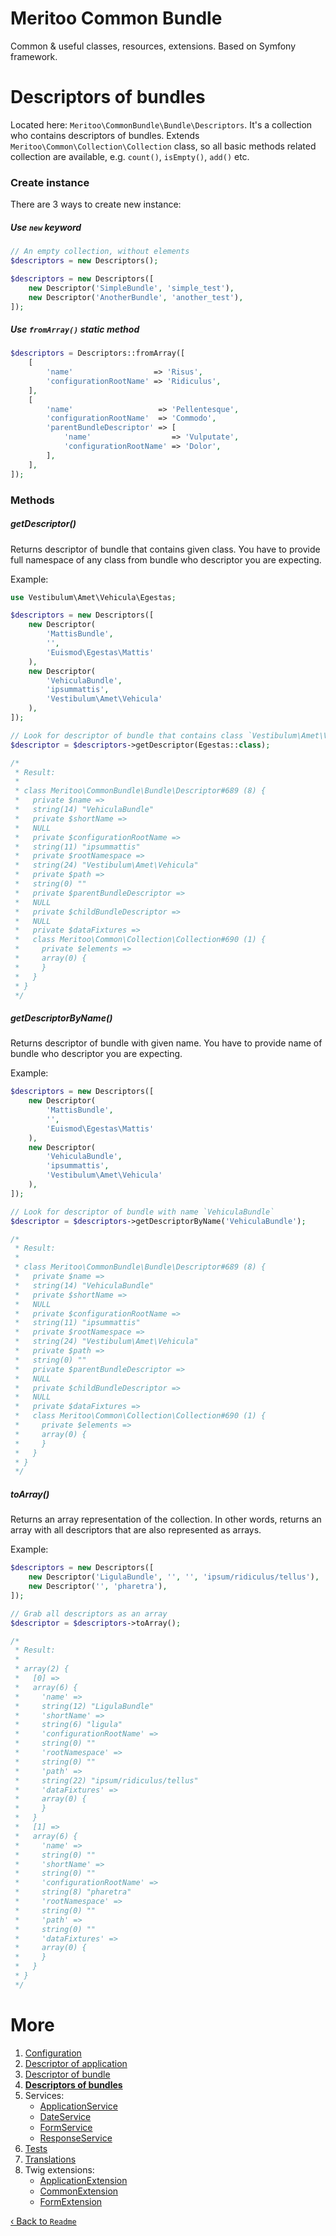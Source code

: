 # Meritoo Common Bundle

Common & useful classes, resources, extensions. Based on Symfony framework.

# Descriptors of bundles

Located here: `Meritoo\CommonBundle\Bundle\Descriptors`. It's a collection who contains descriptors of bundles. Extends `Meritoo\Common\Collection\Collection` class, so all basic methods related collection are available, e.g. `count()`, `isEmpty()`, `add()` etc.

### Create instance

There are 3 ways to create new instance:

##### Use `new` keyword

```php
// An empty collection, without elements
$descriptors = new Descriptors();

$descriptors = new Descriptors([
    new Descriptor('SimpleBundle', 'simple_test'),
    new Descriptor('AnotherBundle', 'another_test'),
]);
```

##### Use `fromArray()` static method

```php
$descriptors = Descriptors::fromArray([
    [
        'name'                  => 'Risus',
        'configurationRootName' => 'Ridiculus',
    ],
    [
        'name'                   => 'Pellentesque',
        'configurationRootName'  => 'Commodo',
        'parentBundleDescriptor' => [
            'name'                  => 'Vulputate',
            'configurationRootName' => 'Dolor',
        ],
    ],
]);
```

### Methods

##### getDescriptor()

Returns descriptor of bundle that contains given class. You have to provide full namespace of any class from bundle who descriptor you are expecting.

Example:

```php
use Vestibulum\Amet\Vehicula\Egestas;

$descriptors = new Descriptors([
    new Descriptor(
        'MattisBundle',
        '',
        'Euismod\Egestas\Mattis'
    ),
    new Descriptor(
        'VehiculaBundle',
        'ipsummattis',
        'Vestibulum\Amet\Vehicula'
    ),
]);

// Look for descriptor of bundle that contains class `Vestibulum\Amet\Vehicula\Egestas`
$descriptor = $descriptors->getDescriptor(Egestas::class);

/*
 * Result:
 *
 * class Meritoo\CommonBundle\Bundle\Descriptor#689 (8) {
 *   private $name =>
 *   string(14) "VehiculaBundle"
 *   private $shortName =>
 *   NULL
 *   private $configurationRootName =>
 *   string(11) "ipsummattis"
 *   private $rootNamespace =>
 *   string(24) "Vestibulum\Amet\Vehicula"
 *   private $path =>
 *   string(0) ""
 *   private $parentBundleDescriptor =>
 *   NULL
 *   private $childBundleDescriptor =>
 *   NULL
 *   private $dataFixtures =>
 *   class Meritoo\Common\Collection\Collection#690 (1) {
 *     private $elements =>
 *     array(0) {
 *     }
 *   }
 * }
 */
```

##### getDescriptorByName()

Returns descriptor of bundle with given name. You have to provide name of bundle who descriptor you are expecting.

Example:

```php
$descriptors = new Descriptors([
    new Descriptor(
        'MattisBundle',
        '',
        'Euismod\Egestas\Mattis'
    ),
    new Descriptor(
        'VehiculaBundle',
        'ipsummattis',
        'Vestibulum\Amet\Vehicula'
    ),
]);

// Look for descriptor of bundle with name `VehiculaBundle`
$descriptor = $descriptors->getDescriptorByName('VehiculaBundle');

/*
 * Result:
 *
 * class Meritoo\CommonBundle\Bundle\Descriptor#689 (8) {
 *   private $name =>
 *   string(14) "VehiculaBundle"
 *   private $shortName =>
 *   NULL
 *   private $configurationRootName =>
 *   string(11) "ipsummattis"
 *   private $rootNamespace =>
 *   string(24) "Vestibulum\Amet\Vehicula"
 *   private $path =>
 *   string(0) ""
 *   private $parentBundleDescriptor =>
 *   NULL
 *   private $childBundleDescriptor =>
 *   NULL
 *   private $dataFixtures =>
 *   class Meritoo\Common\Collection\Collection#690 (1) {
 *     private $elements =>
 *     array(0) {
 *     }
 *   }
 * }
 */
```

##### toArray()

Returns an array representation of the collection. In other words, returns an array with all descriptors that are also represented as arrays.

Example:

```php
$descriptors = new Descriptors([
    new Descriptor('LigulaBundle', '', '', 'ipsum/ridiculus/tellus'),
    new Descriptor('', 'pharetra'),
]);

// Grab all descriptors as an array
$descriptor = $descriptors->toArray();

/*
 * Result:
 *
 * array(2) {
 *   [0] =>
 *   array(6) {
 *     'name' =>
 *     string(12) "LigulaBundle"
 *     'shortName' =>
 *     string(6) "ligula"
 *     'configurationRootName' =>
 *     string(0) ""
 *     'rootNamespace' =>
 *     string(0) ""
 *     'path' =>
 *     string(22) "ipsum/ridiculus/tellus"
 *     'dataFixtures' =>
 *     array(0) {
 *     }
 *   }
 *   [1] =>
 *   array(6) {
 *     'name' =>
 *     string(0) ""
 *     'shortName' =>
 *     string(0) ""
 *     'configurationRootName' =>
 *     string(8) "pharetra"
 *     'rootNamespace' =>
 *     string(0) ""
 *     'path' =>
 *     string(0) ""
 *     'dataFixtures' =>
 *     array(0) {
 *     }
 *   }
 * }
 */
```
# More

1. [Configuration](Configuration.md)
2. [Descriptor of application](Descriptor-of-application.md)
3. [Descriptor of bundle](Descriptor-of-bundle.md)
4. [**Descriptors of bundles**](Descriptors-of-bundles.md)
5. Services:
	- [ApplicationService](Services/ApplicationService.md)
	- [DateService](Services/DateService.md)
	- [FormService](Services/FormService.md)
	- [ResponseService](Services/ResponseService.md)
6. [Tests](Tests.md)
7. [Translations](Translations.md)
8. Twig extensions:
	- [ApplicationExtension](Twig-Extensions/ApplicationExtension.md)
	- [CommonExtension](Twig-Extensions/CommonExtension.md)
	- [FormExtension](Twig-Extensions/FormExtension.md)

[&lsaquo; Back to `Readme`](../README.md)
